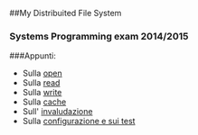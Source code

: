 ##My Distribuited File System
### Systems Programming exam 2014/2015

###Appunti:
* Sulla [open](OPE.md)
* Sulla [read](READ.md)
* Sulla [write](WRITE.md)
* Sulla [cache](Cache.md)
* Sull' [invaludazione](Invalidazione.md)
* Sulla [configurazione e sui test](Test.md)
